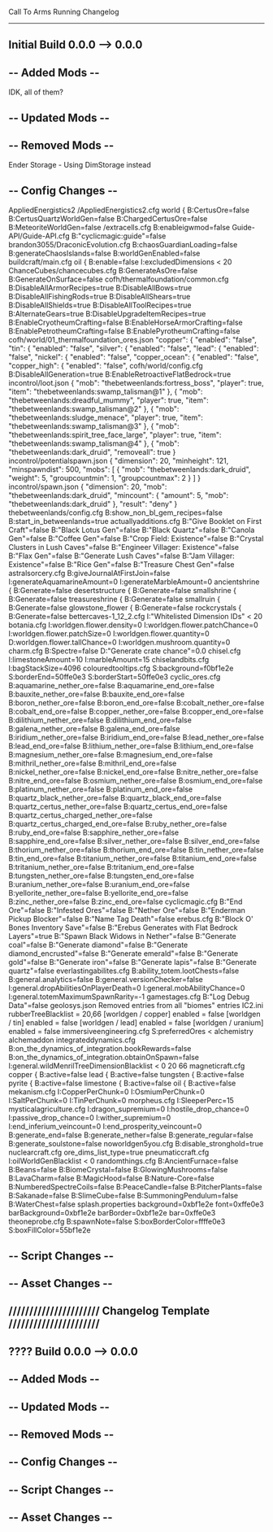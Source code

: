 Call To Arms Running Changelog

-------------------------------------------------------------------------------
Initial Build
0.0.0 --> 0.0.0
-------------------------------------------------------------------------------

-- Added Mods --
----------------
IDK, all of them?

-- Updated Mods --
-------------------


-- Removed Mods --
------------------
Ender Storage - Using DimStorage instead

-- Config Changes --
--------------------
AppliedEnergistics2
    /AppliedEnergistics2.cfg
        world {
            B:CertusOre=false
            B:CertusQuartzWorldGen=false
            B:ChargedCertusOre=false
            B:MeteoriteWorldGen=false
    /extracells.cfg
        B:enableigwmod=false
Guide-API/Guide-API.cfg
    B:"cyclicmagic:guide"=false
brandon3055/DraconicEvolution.cfg
    B:chaosGuardianLoading=false
    B:generateChaosIslands=false
    B:worldGenEnabled=false
buildcraft/main.cfg
    oil {
        B:enable=false
        I:excludedDimensions <
            20
ChanceCubes/chancecubes.cfg
    B:GenerateAsOre=false
    B:GenerateOnSurface=false
cofh/thermalfoundation/common.cfg
    B:DisableAllArmorRecipes=true
    B:DisableAllBows=true
    B:DisableAllFishingRods=true
    B:DisableAllShears=true
    B:DisableAllShields=true
    B:DisableAllToolRecipes=true
    B:AlternateGears=true
    B:DisableUpgradeItemRecipes=true
    B:EnableCryotheumCrafting=false
    B:EnableHorseArmorCrafting=false
    B:EnablePetrotheumCrafting=false
    B:EnablePyrotheumCrafting=false
cofh/world/01_thermalfoundation_ores.json
    "copper": {
        "enabled": "false",
    "tin": {
        "enabled": "false",
    "silver": {
        "enabled": "false",
    "lead": {
        "enabled": "false",
    "nickel": {
        "enabled": "false",
    "copper_ocean": {
        "enabled": "false",
    "copper_high": {
        "enabled": "false",
cofh/world/config.cfg
    B:DisableAllGeneration=true
    B:EnableRetroactiveFlatBedrock=true
incontrol/loot.json
    {
        "mob": "thebetweenlands:fortress_boss",
        "player": true,
        "item": "thebetweenlands:swamp_talisman@1"
    },
    {
        "mob": "thebetweenlands:dreadful_mummy",
        "player": true,
        "item": "thebetweenlands:swamp_talisman@2"
    },
    {
        "mob": "thebetweenlands:sludge_menace",
        "player": true,
        "item": "thebetweenlands:swamp_talisman@3"
    },
    {
        "mob": "thebetweenlands:spirit_tree_face_large",
        "player": true,
        "item": "thebetweenlands:swamp_talisman@4"
    },
    {
        "mob": "thebetweenlands:dark_druid",
        "removeall": true
    }
incontrol/potentialspawn.json
    {
        "dimension": 20,
        "minheight": 121,
        "minspawndist": 500,
        "mobs": [
            {
              "mob": "thebetweenlands:dark_druid",
              "weight": 5,
              "groupcountmin": 1,
              "groupcountmax": 2
            }
          ]
    }
incontrol/spawn.json
    {
        "dimension": 20,
        "mob": "thebetweenlands:dark_druid",
        "mincount": {
          "amount": 5,
          "mob": "thebetweenlands:dark_druid"
        },
        "result": "deny"
    }
thebetweenlands/config.cfg
    B:show_non_bl_gem_recipes=false
    B:start_in_betweenlands=true
actuallyadditions.cfg
    B:"Give Booklet on First Craft"=false
    B:"Black Lotus Gen"=false
    B:"Black Quartz"=false
    B:"Canola Gen"=false
    B:"Coffee Gen"=false
    B:"Crop Field: Existence"=false
    B:"Crystal Clusters in Lush Caves"=false
    B:"Engineer Villager: Existence"=false
    B:"Flax Gen"=false
    B:"Generate Lush Caves"=false
    B:"Jam Villager: Existence"=false
    B:"Rice Gen"=false
    B:"Treasure Chest Gen"=false
astralsorcery.cfg
    B:giveJournalAtFirstJoin=false
    I:generateAquamarineAmount=0
    I:generateMarbleAmount=0
    ancientshrine {
        B:Generate=false
    desertstructure {
        B:Generate=false
    smallshrine {
        B:Generate=false
    treasureshrine {
        B:Generate=false
    smallruin {
        B:Generate=false
    glowstone_flower {
        B:Generate=false
    rockcrystals {
        B:Generate=false
bettercaves-1_12_2.cfg
    I:"Whitelisted Dimension IDs" <
        20
botania.cfg
    I:worldgen.flower.density=0
    I:worldgen.flower.patchChance=0
    I:worldgen.flower.patchSize=0
    I:worldgen.flower.quantity=0
    D:worldgen.flower.tallChance=0
    I:worldgen.mushroom.quantity=0
charm.cfg
    B:Spectre=false
    D:"Generate crate chance"=0.0
chisel.cfg
    I:limestoneAmount=10
    I:marbleAmount=15
chiselandbits.cfg
    I:bagStackSize=4096
colouredtooltips.cfg
    S:background=f0bf1e2e
    S:borderEnd=50ffe0e3
    S:borderStart=50ffe0e3
cyclic_ores.cfg
    B:aquamarine_nether_ore=false
    B:aquamarine_end_ore=false
    B:bauxite_nether_ore=false
    B:bauxite_end_ore=false
    B:boron_nether_ore=false
    B:boron_end_ore=false
    B:cobalt_nether_ore=false
    B:cobalt_end_ore=false
    B:copper_nether_ore=false
    B:copper_end_ore=false
    B:dilithium_nether_ore=false
    B:dilithium_end_ore=false
    B:galena_nether_ore=false
    B:galena_end_ore=false
    B:iridium_nether_ore=false
    B:iridium_end_ore=false
    B:lead_nether_ore=false
    B:lead_end_ore=false
    B:lithium_nether_ore=false
    B:lithium_end_ore=false
    B:magnesium_nether_ore=false
    B:magnesium_end_ore=false
    B:mithril_nether_ore=false
    B:mithril_end_ore=false
    B:nickel_nether_ore=false
    B:nickel_end_ore=false
    B:nitre_nether_ore=false
    B:nitre_end_ore=false
    B:osmium_nether_ore=false
    B:osmium_end_ore=false
    B:platinum_nether_ore=false
    B:platinum_end_ore=false
    B:quartz_black_nether_ore=false
    B:quartz_black_end_ore=false
    B:quartz_certus_nether_ore=false
    B:quartz_certus_end_ore=false
    B:quartz_certus_charged_nether_ore=false
    B:quartz_certus_charged_end_ore=false
    B:ruby_nether_ore=false
    B:ruby_end_ore=false
    B:sapphire_nether_ore=false
    B:sapphire_end_ore=false
    B:silver_nether_ore=false
    B:silver_end_ore=false
    B:thorium_nether_ore=false
    B:thorium_end_ore=false
    B:tin_nether_ore=false
    B:tin_end_ore=false
    B:titanium_nether_ore=false
    B:titanium_end_ore=false
    B:tritanium_nether_ore=false
    B:tritanium_end_ore=false
    B:tungsten_nether_ore=false
    B:tungsten_end_ore=false
    B:uranium_nether_ore=false
    B:uranium_end_ore=false
    B:yellorite_nether_ore=false
    B:yellorite_end_ore=false
    B:zinc_nether_ore=false
    B:zinc_end_ore=false
cyclicmagic.cfg
    B:"End Ore"=false
    B:"Infested Ores"=false
    B:"Nether Ore"=false
    B:"Enderman Pickup Blocker"=false
    B:"Name Tag Death"=false
erebus.cfg
    B:"Block O' Bones Inventory Save"=false
    B:"Erebus Generates with Flat Bedrock Layers"=true
    B:"Spawn Black Widows in Nether"=false
    B:"Generate coal"=false
    B:"Generate diamond"=false
    B:"Generate diamond_encrusted"=false
    B:"Generate emerald"=false
    B:"Generate gold"=false
    B:"Generate iron"=false
    B:"Generate lapis"=false
    B:"Generate quartz"=false
everlastingabilites.cfg
    B:ability_totem.lootChests=false
    B:general.analytics=false
    B:general.versionChecker=false
    I:general.dropAbilitiesOnPlayerDeath=0
    I:general.mobAbilityChance=0
    I:general.totemMaximumSpawnRarity=-1
gamestages.cfg
    B:"Log Debug Data"=false
geolosys.json
    Removed entries from all "biomes" entries
IC2.ini
    rubberTreeBlacklist = 20,66
    [worldgen / copper]
        enabled = false
    [worldgen / tin]
        enabled = false
    [worldgen / lead]
        enabled = false
    [worldgen / uranium]
        enabled = false
immersiveengineering.cfg
    S:preferredOres <
        alchemistry
        alchemaddon
integrateddynamics.cfg
    B:on_the_dynamics_of_integration.bookRewards=false
    B:on_the_dynamics_of_integration.obtainOnSpawn=false
    I:general.wildMenrilTreeDimensionBlacklist <
        0
        20
        66
magneticraft.cfg
    copper {
        B:active=false
    lead {
        B:active=false
    tungsten {
        B:active=false
    pyrite {
        B:active=false
    limestone {
        B:active=false
    oil {
        B:active=false
mekanism.cfg
    I:CopperPerChunk=0
    I:OsmiumPerChunk=0
    I:SaltPerChunk=0
    I:TinPerChunk=0
morpheus.cfg
    I:SleeperPerc=15
mysticalagriculture.cfg
    I:dragon_supremium=0
    I:hostile_drop_chance=0
    I:passive_drop_chance=0
    I:wither_supremium=0
    I:end_inferium_veincount=0
    I:end_prosperity_veincount=0
    B:generate_end=false
    B:generate_nether=false
    B:generate_regular=false
    B:generate_soulstone=false
noworldgen5you.cfg
    B:disable_stronghold=true
nuclearcraft.cfg
    ore_dims_list_type=true
pneumaticcraft.cfg
   I:oilWorldGenBlacklist <
    0 
randomthings.cfg
    B:AncientFurnace=false
    B:Beans=false
    B:BiomeCrystal=false
    B:GlowingMushrooms=false
    B:LavaCharm=false
    B:MagicHood=false
    B:Nature-Core=false
    B:NumberedSpectreCoils=false
    B:PeaceCandle=false
    B:PitcherPlants=false
    B:Sakanade=false
    B:SlimeCube=false
    B:SummoningPendulum=false
    B:WaterChest=false
splash.properties
    background=0xbf1e2e
    font=0xffe0e3
    barBackground=0xbf1e2e
    barBorder=0xbf1e2e
    bar=0xffe0e3
theoneprobe.cfg
    B:spawnNote=false
    S:boxBorderColor=ffffe0e3
    S:boxFillColor=55bf1e2e

-- Script Changes --
--------------------


-- Asset Changes --
-------------------


////////////////////// Changelog Template //////////////////////
-------------------------------------------------------------------------------
???? Build
0.0.0 --> 0.0.0
-------------------------------------------------------------------------------
-- Added Mods --
----------------

-- Updated Mods --
-------------------

-- Removed Mods --
------------------

-- Config Changes --
--------------------

-- Script Changes --
--------------------

-- Asset Changes --
-------------------